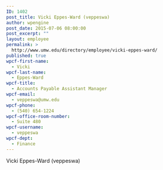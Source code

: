 ```yaml
---
ID: 1402
post_title: Vicki Eppes-Ward (veppeswa)
author: wpengine
post_date: 2015-07-06 08:00:00
post_excerpt: ""
layout: employee
permalink: >
  http://www.umw.edu/directory/employee/vicki-eppes-ward/
published: true
wpcf-first-name:
  - Vicki
wpcf-last-name:
  - Eppes-Ward
wpcf-title:
  - Accounts Payable Assistant Manager
wpcf-email:
  - veppeswa@umw.edu
wpcf-phone:
  - (540) 654-1224
wpcf-office-room-number:
  - Suite 480
wpcf-username:
  - veppeswa
wpcf-dept:
  - Finance
---
```

Vicki Eppes-Ward (veppeswa)